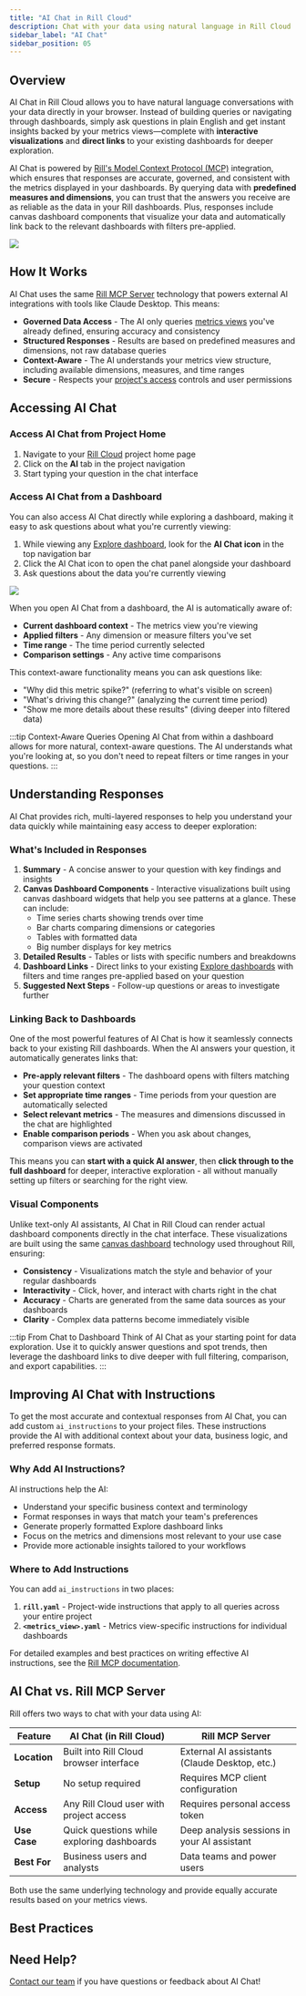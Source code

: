 ```yaml
---
title: "AI Chat in Rill Cloud"
description: Chat with your data using natural language in Rill Cloud
sidebar_label: "AI Chat"
sidebar_position: 05
---
```


## Overview

AI Chat in Rill Cloud allows you to have natural language conversations with your data directly in your browser. Instead of building queries or navigating through dashboards, simply ask questions in plain English and get instant insights backed by your metrics views—complete with **interactive visualizations** and **direct links** to your existing dashboards for deeper exploration.

AI Chat is powered by [Rill's Model Context Protocol (MCP)](/explore/mcp) integration, which ensures that responses are accurate, governed, and consistent with the metrics displayed in your dashboards. By querying data with **predefined measures and dimensions**, you can trust that the answers you receive are as reliable as the data in your Rill dashboards. Plus, responses include canvas dashboard components that visualize your data and automatically link back to the relevant dashboards with filters pre-applied.

<img src='/img/explore/chat/project-chat.png' class='rounded-gif'/>
<br />

## How It Works

AI Chat uses the same [Rill MCP Server](/explore/mcp) technology that powers external AI integrations with tools like Claude Desktop. This means:

- **Governed Data Access** - The AI only queries [metrics views](/build/metrics-view) you've already defined, ensuring accuracy and consistency
- **Structured Responses** - Results are based on predefined measures and dimensions, not raw database queries
- **Context-Aware** - The AI understands your metrics view structure, including available dimensions, measures, and time ranges
- **Secure** - Respects your [project's access](/build/metrics-view/security) controls and user permissions

## Accessing AI Chat

### Access AI Chat from Project Home

1. Navigate to your [Rill Cloud](https://ui.rilldata.com) project home page
2. Click on the **AI** tab in the project navigation
3. Start typing your question in the chat interface

### Access AI Chat from a Dashboard

You can also access AI Chat directly while exploring a dashboard, making it easy to ask questions about what you're currently viewing:

1. While viewing any [Explore dashboard](/explore/dashboard-101), look for the **AI Chat icon** in the top navigation bar
2. Click the AI Chat icon to open the chat panel alongside your dashboard
3. Ask questions about the data you're currently viewing
<img src='/img/explore/chat/dashboard-chat.png' class='rounded-gif'/>
<br />


When you open AI Chat from a dashboard, the AI is automatically aware of:
- **Current dashboard context** - The metrics view you're viewing
- **Applied filters** - Any dimension or measure filters you've set
- **Time range** - The time period currently selected
- **Comparison settings** - Any active time comparisons

This context-aware functionality means you can ask questions like:
- "Why did this metric spike?" (referring to what's visible on screen)
- "What's driving this change?" (analyzing the current time period)
- "Show me more details about these results" (diving deeper into filtered data)

:::tip Context-Aware Queries
Opening AI Chat from within a dashboard allows for more natural, context-aware questions. The AI understands what you're looking at, so you don't need to repeat filters or time ranges in your questions.
:::

## Understanding Responses

AI Chat provides rich, multi-layered responses to help you understand your data quickly while maintaining easy access to deeper exploration:

### What's Included in Responses

1. **Summary** - A concise answer to your question with key findings and insights
2. **Canvas Dashboard Components** - Interactive visualizations built using canvas dashboard widgets that help you see patterns at a glance. These can include:
   - Time series charts showing trends over time
   - Bar charts comparing dimensions or categories
   - Tables with formatted data
   - Big number displays for key metrics
3. **Detailed Results** - Tables or lists with specific numbers and breakdowns
4. **Dashboard Links** - Direct links to your existing [Explore dashboards](/explore/dashboard-101) with filters and time ranges pre-applied based on your question
5. **Suggested Next Steps** - Follow-up questions or areas to investigate further

### Linking Back to Dashboards

One of the most powerful features of AI Chat is how it seamlessly connects back to your existing Rill dashboards. When the AI answers your question, it automatically generates links that:

- **Pre-apply relevant filters** - The dashboard opens with filters matching your question context
- **Set appropriate time ranges** - Time periods from your question are automatically selected
- **Select relevant metrics** - The measures and dimensions discussed in the chat are highlighted
- **Enable comparison periods** - When you ask about changes, comparison views are activated

This means you can **start with a quick AI answer**, then **click through to the full dashboard** for deeper, interactive exploration - all without manually setting up filters or searching for the right view.

### Visual Components

Unlike text-only AI assistants, AI Chat in Rill Cloud can render actual dashboard components directly in the chat interface. These visualizations are built using the same [canvas dashboard](/build/dashboards/canvas-widgets) technology used throughout Rill, ensuring:

- **Consistency** - Visualizations match the style and behavior of your regular dashboards
- **Interactivity** - Click, hover, and interact with charts right in the chat
- **Accuracy** - Charts are generated from the same data sources as your dashboards
- **Clarity** - Complex data patterns become immediately visible

:::tip From Chat to Dashboard
Think of AI Chat as your starting point for data exploration. Use it to quickly answer questions and spot trends, then leverage the dashboard links to dive deeper with full filtering, comparison, and export capabilities.
:::

## Improving AI Chat with Instructions

To get the most accurate and contextual responses from AI Chat, you can add custom `ai_instructions` to your project files. These instructions provide the AI with additional context about your data, business logic, and preferred response formats.

### Why Add AI Instructions?

AI instructions help the AI:
- Understand your specific business context and terminology
- Format responses in ways that match your team's preferences
- Generate properly formatted Explore dashboard links
- Focus on the metrics and dimensions most relevant to your use case
- Provide more actionable insights tailored to your workflows

### Where to Add Instructions

You can add `ai_instructions` in two places:

1. **`rill.yaml`** - Project-wide instructions that apply to all queries across your entire project
2. **`<metrics_view>.yaml`** - Metrics view-specific instructions for individual dashboards

For detailed examples and best practices on writing effective AI instructions, see the [Rill MCP documentation](/explore/mcp#adding-ai-instructions-to-your-model).


## AI Chat vs. Rill MCP Server

Rill offers two ways to chat with your data using AI:

| Feature      | AI Chat (in Rill Cloud)                    | Rill MCP Server                               |
| ------------ | ------------------------------------------ | --------------------------------------------- |
| **Location** | Built into Rill Cloud browser interface    | External AI assistants (Claude Desktop, etc.) |
| **Setup**    | No setup required                          | Requires MCP client configuration             |
| **Access**   | Any Rill Cloud user with project access    | Requires personal access token                |
| **Use Case** | Quick questions while exploring dashboards | Deep analysis sessions in your AI assistant   |
| **Best For** | Business users and analysts                | Data teams and power users                    |

Both use the same underlying technology and provide equally accurate results based on your metrics views.

## Best Practices
<!-- 
### Start Broad, Then Narrow
Begin with general questions to understand the data, then ask follow-up questions to dive deeper:

1. "What are my top performing products?"
2. "Show me the revenue trend for Product X over the last quarter"
3. "Which regions drive the most revenue for Product X?"

### Use Follow-Up Questions
The AI maintains context within a conversation, so you can ask follow-up questions without repeating information:

- Initial: "What was total revenue last month?"
- Follow-up: "How does that compare to the previous month?"
- Follow-up: "Which product categories drove the increase?"

### Leverage Explore Links
When the AI provides an Explore link, click through to the dashboard for:
- Interactive filtering and drilling down
- Applying additional comparisons
- Creating bookmarks or scheduled reports
- Exporting data

### Combine with Dashboards
Use AI Chat for quick answers and discovery, then switch to [interactive dashboards](/explore/dashboard-101) when you need:
- Fine-grained control over filters
- Multiple simultaneous comparisons
- Visual exploration of dimension relationships
- Creating alerts or scheduled reports -->

## Need Help?

[Contact our team](/contact) if you have questions or feedback about AI Chat!